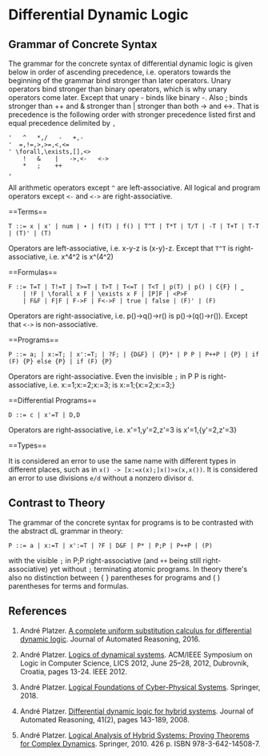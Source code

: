 ﻿Differential Dynamic Logic
==========================

Grammar of Concrete Syntax
--------------------------

The grammar for the concrete syntax of differential dynamic logic is given below in order of ascending precedence, i.e. operators towards the beginning of the grammar bind stronger than later operators. Unary operators bind stronger than binary operators, which is why unary operators come later. Except that unary - binds like binary -.  Also ; binds stronger than ++ and & stronger than | stronger than both -> and <->. That is precedence is the following order with stronger precedence listed first and equal precedence delimited by `,`

    '   ^   *,/   -   +,-
    '  =,!=,>,>=,<,<=
    ' \forall,\exists,[],<>
        !   &    |   ->,<-   <->
        *   ;    ++
    ,
All arithmetic operators except `^` are left-associative.
All logical and program operators except `<-` and `<->` are right-associative.

==Terms==

    T ::= x | x' | num | ∙ | f(T) | f() | T^T | T*T | T/T | -T | T+T | T-T | (T)' | (T) 

Operators are left-associative, i.e. x-y-z is (x-y)-z.
Except that `T^T` is right-associative, i.e. x^4^2 is x^(4^2)

==Formulas==

    F ::= T=T | T!=T | T>=T | T>T | T<=T | T<T | p(T) | p() | C{F} | ⎵
        | !F | \forall x F | \exists x F | [P]F | <P>F 
        | F&F | F|F | F->F | F<->F | true | false | (F)' | (F)

Operators are right-associative, i.e. p()->q()->r() is p()->(q()->r()).
Except that `<->` is non-associative.

==Programs==

    P ::= a; | x:=T; | x':=T; | ?F; | {D&F} | {P}* | P P | P++P | {P} | if (F) {P} else {P} | if (F) {P}

Operators are right-associative.
Even the invisible `;` in P P is right-associative, i.e. x:=1;x:=2;x:=3; is x:=1;{x:=2;x:=3;}

==Differential Programs==

    D ::= c | x'=T | D,D

Operators are right-associative, i.e. x'=1,y'=2,z'=3 is x'=1,{y'=2,z'=3}

==Types==

It is considered an error to use the same name with different types in different places, such as in `x() -> [x:=x(x);]x()>x(x,x())`.
It is considered an error to use divisions `e/d` without a nonzero divisor `d`.


Contrast to Theory
------------------

The grammar of the concrete syntax for programs is to be contrasted with the abstract dL grammar in theory:

    P ::= a | x:=T | x':=T | ?F | D&F | P* | P;P | P++P | (P)

with the visible `;` in P;P right-associative (and `++` being still right-associative) yet without `;` terminating atomic programs. In theory there's also no distinction between { } parentheses for programs and ( ) parentheses for terms and formulas.


References
----------

1. André Platzer.
[A complete uniform substitution calculus for differential dynamic logic](https://doi.org/10.1007/s10817-016-9385-1).
Journal of Automated Reasoning, 2016.

2. André Platzer.
[Logics of dynamical systems](https://doi.org/10.1109/LICS.2012.13).
ACM/IEEE Symposium on Logic in Computer Science, LICS 2012, June 25–28, 2012, Dubrovnik, Croatia, pages 13-24. IEEE 2012.

3. André Platzer.
[Logical Foundations of Cyber-Physical Systems](http://lfcps.org/lfcps/).
Springer, 2018.

4. André Platzer.
[Differential dynamic logic for hybrid systems](https://doi.org/10.1007/s10817-008-9103-8).
Journal of Automated Reasoning, 41(2), pages 143-189, 2008.

6. André Platzer.
[Logical Analysis of Hybrid Systems: Proving Theorems for Complex Dynamics](https://doi.org/10.1007/978-3-642-14509-4).
Springer, 2010. 426 p. ISBN 978-3-642-14508-7. 